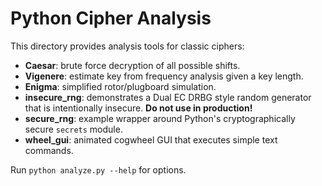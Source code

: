 # Python Cipher Analysis

This directory provides analysis tools for classic ciphers:

- **Caesar**: brute force decryption of all possible shifts.
- **Vigenere**: estimate key from frequency analysis given a key length.
- **Enigma**: simplified rotor/plugboard simulation.
- **insecure_rng**: demonstrates a Dual EC DRBG style random generator that
  is intentionally insecure. **Do not use in production!**
- **secure_rng**: example wrapper around Python's cryptographically secure
  `secrets` module.
- **wheel_gui**: animated cogwheel GUI that executes simple text commands.

Run `python analyze.py --help` for options.
